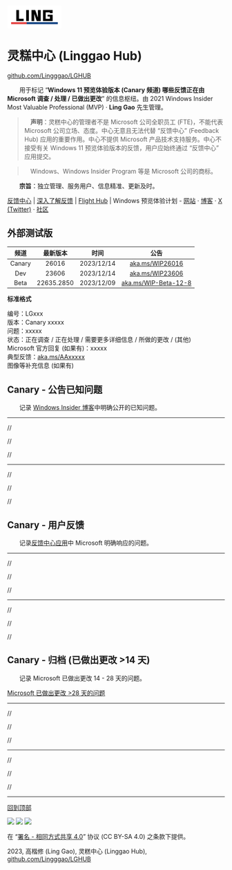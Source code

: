 <img src="Images/LING.png" width = "25%" />

# 灵糕中心 (Linggao Hub)

[github.com/Lingggao/LGHUB](https://github.com/Lingggao/LGHUB)

&emsp;&emsp;用于标记 “**Windows 11 预览体验版本 (Canary 频道) 哪些反馈正在由 Microsoft 调查 / 处理 / 已做出更改**” 的信息枢纽。由 2021 Windows Insider Most Valuable Professional (MVP) · **Ling Gao** 先生管理。

> &emsp;**声明**：灵糕中心的管理者不是 Microsoft 公司全职员工 (FTE)，不能代表 Microsoft 公司立场、态度。中心无意且无法代替 “反馈中心” (Feedback Hub) 应用的重要作用。中心不提供 Microsoft 产品技术支持服务。中心不接受有关 Windows 11 预览体验版本的反馈，用户应始终通过 “反馈中心” 应用提交。

> &emsp;Windows、Windows Insider Program 等是 Microsoft 公司的商标。

&emsp;&emsp;**宗旨**：独立管理、服务用户、信息精准、更新及时。

[反馈中心](https://aka.ms/fbh) | [深入了解反馈](https://learn.microsoft.com/zh-cn/windows-insider/feedback) | [Flight Hub](https://learn.microsoft.com/en-us/windows-insider/flight-hub) | Windows 预览体验计划 - [网站](https://www.microsoft.com/zh-cn/windowsinsider) · [博客](https://blogs.windows.com/windows-insider) · [X (Twitter)](https://twitter.com/windowsinsider) · [社区](https://answers.microsoft.com/zh-hans/insider/forum)

## 外部测试版

|  频道  |  最新版本  |    时间    |                         公告                         |
| :----: | :--------: | :--------: | :--------------------------------------------------: |
| Canary |   26016    | 2023/12/14 |      [aka.ms/WIP26016](https://aka.ms/WIP26016)      |
|  Dev   |   23606    | 2023/12/14 |      [aka.ms/WIP23606](https://aka.ms/WIP23606)      |
|  Beta  | 22635.2850 | 2023/12/09 | [aka.ms/WIP-Beta-12-8](https://aka.ms/WIP-Beta-12-8) |

**标准格式**

编号：LGxxx  
版本：Canary xxxxx  
问题：xxxxx  
状态：正在调查 / 正在处理 / 需要更多详细信息 / 所做的更改 / (其他)  
Microsoft 官方回复 (如果有)：xxxxx  
典型反馈：[aka.ms/AAxxxxx](https://aka.ms/fbh)  
图像等补充信息 (如果有)  

## Canary - 公告已知问题

&emsp;&emsp;记录 [Windows Insider 博客](https://blogs.windows.com/windows-insider)中明确公开的已知问题。

---

//

//

//

---

//

//

//

## Canary - 用户反馈

&emsp;&emsp;记录[反馈中心应用](https://aka.ms/fbh)中 Microsoft 明确响应的问题。

---

//

//

//

---

//

//

//

## Canary - 归档 (已做出更改 >14 天)

&emsp;&emsp;记录 Microsoft 已做出更改 14 - 28 天的问题。

[Microsoft 已做出更改 >28 天的问题](28+.md)

---

//

//

//

---

//

//

//

---

[回到顶部](https://github.com/Lingggao/LGHUB#%E7%81%B5%E7%B3%95%E4%B8%AD%E5%BF%83-linggao-hub)

<img src="https://mirrors.creativecommons.org/presskit/icons/cc.xlarge.png" width = "3%" /> <img src="https://mirrors.creativecommons.org/presskit/icons/by.xlarge.png" width = "3%" /> <img src="https://mirrors.creativecommons.org/presskit/icons/sa.xlarge.png" width = "3%" />

在 “[署名 - 相同方式共享 4.0](https://creativecommons.org/licenses/by-sa/4.0/legalcode.zh-Hans)” 协议 (CC BY-SA 4.0) 之条款下提供。

2023, 高楷修 (Ling Gao), 灵糕中心 (Linggao Hub), [github.com/Lingggao/LGHUB](https://github.com/Lingggao/LGHUB)


